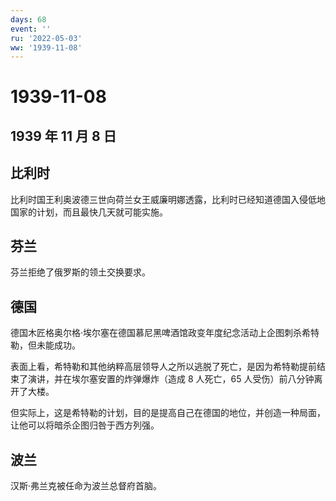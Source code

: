 ```yaml
---
days: 68
event: ''
ru: '2022-05-03'
ww: '1939-11-08'
---
```


# 1939-11-08

## 1939 年 11 月 8 日

## 比利时

比利时国王利奥波德三世向荷兰女王威廉明娜透露，比利时已经知道德国入侵低地国家的计划，而且最快几天就可能实施。

## 芬兰

芬兰拒绝了俄罗斯的领土交换要求。

## 德国

德国木匠格奥尔格·埃尔塞在德国慕尼黑啤酒馆政变年度纪念活动上企图刺杀希特勒，但未能成功。

表面上看，希特勒和其他纳粹高层领导人之所以逃脱了死亡，是因为希特勒提前结束了演讲，并在埃尔塞安置的炸弹爆炸（造成
8 人死亡，65 人受伤）前八分钟离开了大楼。

但实际上，这是希特勒的计划，目的是提高自己在德国的地位，并创造一种局面，让他可以将暗杀企图归咎于西方列强。

## 波兰

汉斯·弗兰克被任命为波兰总督府首脑。